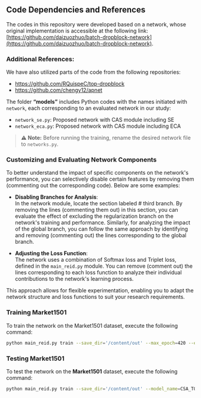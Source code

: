 ## Code Dependencies and References

The codes in this repository were developed based on a network, whose original implementation is accessible at the following link: [https://github.com/daizuozhuo/batch-dropblock-network](https://github.com/daizuozhuo/batch-dropblock-network).




### Additional References:
We have also utilized parts of the code from the following repositories:  
- https://github.com/RQuispeC/top-dropblock
- https://github.com/chengy12/apnet 



The folder **“models”** includes Python codes with the names initiated with `network`, each corresponding to an evaluated network in our study:

- `network_se.py`: Proposed network with CAS module including SE 
- `network_eca.py`: Proposed network with CAS module including ECA 

> **⚠️ Note:** Before running the training, rename the desired network file to `networks.py`.

### Customizing and Evaluating Network Components  

To better understand the impact of specific components on the network's performance, you can selectively disable certain features by removing them (commenting out the corresponding code). Below are some examples:  

- **Disabling Branches for Analysis**:  
In the network module, locate the section labeled # third branch. By removing the lines (commenting them out) in this section, you can evaluate the effect of excluding the regularization branch on the network's training and performance. Similarly, for analyzing the impact of the global branch, you can follow the same approach by identifying and removing (commenting out) the lines corresponding to the global branch.

- **Adjusting the Loss Function**:  
  The network uses a combination of Softmax loss and Triplet loss, defined in the `main_reid.py` module. You can remove (comment out) the lines corresponding to each loss function to analyze their individual contributions to the network's learning process.  

This approach allows for flexible experimentation, enabling you to adapt the network structure and loss functions to suit your research requirements.  


### Training Market1501 

To train the network on the Market1501 dataset, execute the following command:  
```bash  
python main_reid.py train --save_dir='/content/out' --max_epoch=420 --eval_step=30 --dataset=market1501 --test_batch=64 --train_batch=64 --optim=adam --adjust_lr
```

### Testing Market1501
 
To test the network on the **Market1501** dataset, execute the following command:  
```bash  
python main_reid.py train --save_dir='/content/out' --model_name=CSA_TOPDB --train_batch=64 --test_batch=64 --dataset=market1501 --pretrained_model='/content/out/model_best.pth.tar' --evaluate
```
